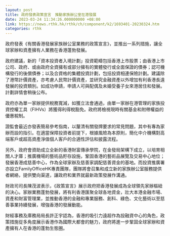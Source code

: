 ```yaml
---
layout: post
title: 政府發表政策宣言　推動家族辦公室在港發展
date: 2023-03-24 11:34:26.000000000 +08:00
link: https://news.rthk.hk/rthk/ch/component/k2/1693401-20230324.htm
categories: rthk
---
```


政府發表《有關香港發展家族辦公室業務的政策宣言》，並推出一系列措施，讓全球家辦和資產擁有人業務在香港蓬勃發展。

政府建議，新的「資本投資者入境計劃」投資範疇包括香港上市股票；由香港上市公司、政府、或由政府全資擁有或部分擁有的實體發行或全面保證的債券；認可機構發行的後償債券；以及合資格的集體投資計劃，包括投資相連保險計劃。建議除了港幣計價資產，亦考慮人民幣計價資產，並研究金融資產以外增加有利香港長遠發展的投資類別。如成功申請，申請人可與配偶及未婚受養子女來港居住和發展。計劃詳情會稍後公布。

政府亦為單一家辦提供稅務寬減，如獲立法會通過，由單一家辦在港管理的家族投資控權工具（FIHVs）將獲得利得稅豁免。政府將檢視現時有關基金和附帶權益的優惠稅制。

證監會最近亦發表簡易參考指南，以釐清有關發牌要求的常見問題，其中有專為家辦而設的指引。在適當保障投資者前提下，根據風險為本原則，簡化中介機構對高端客戶或超高資產淨值個人客戶的合適性評估和披露流程。

另外，政府會資助成立全新的香港財富傳承學院，在金發局架構下成立，以培育相關人才庫；推廣機場的藝術品貯存設施，鞏固香港的藝術品展覽及交易中心地位；發展香港成慈善中心，作為全球家辦及慈善家調配慈善資金的基地。而投資推廣署亦設立FamilyOfficeHK專責團隊，團隊將會召集和成立新的家族辦公室服務提供者網絡，提供雙向渠道，讓政府和業界就最新政策發展作溝通。

財政司司長陳茂波表示，《政策宣言》展示政府把香港發展成為全球領先家辦樞紐的決心。家辦業務蓬勃發展，將有利香港匯聚全球各地資金，壯大本港金融市場、資產和財富管理業，並推動香港的金融和專業服務、創科、綠色、文化藝術以至慈善事業持續發展，增強香港的發展動能。

財經事務及庫務局局長許正宇認為，香港的吸引力遠超作為投融資中心的角色，政策措施從多角度展示香港作為國際大都會的魅力，政府將進一步鞏固全球家辦和資產擁有人在香港的蓬勃生態圈。
